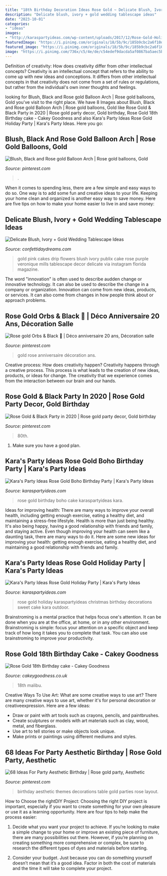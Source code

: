 ```yaml
---
title: "18th Birthday Decoration Ideas Rose Gold ~ Delicate Blush, Ivory + Gold Wedding Tablescape Ideas"
description: "Delicate blush, ivory + gold wedding tablescape ideas"
date: "2023-10-01"
categories:
- "ideas"
images:
- "http://karaspartyideas.com/wp-content/uploads/2017/12/Rose-Gold-Holiday-Party-via-Karas-Party-Ideas-KarasPartyIdeas.com8_.jpeg"
featuredImage: "https://i.pinimg.com/originals/18/5b/9c/185b9cbc2a6f10d9b1441d7e78756c30.jpg"
featured_image: "https://i.pinimg.com/originals/18/5b/9c/185b9cbc2a6f10d9b1441d7e78756c30.jpg"
image: "https://i.pinimg.com/736x/c5/4e/de/c54edef9dacda5af0867ba5aec5b7930.jpg"
---
```



Definition of creativity: How does creativity differ from other intellectual concepts?
Creativity is an intellectual concept that refers to the ability to come up with new ideas and conceptions. It differs from other intellectual concepts in that creativity does not come from a set of rules or regulations, but rather from the individual's own inner thoughts and feelings.

	

		
looking for Blush, Black and Rose gold Balloon Arch | Rose gold balloons, Gold you've visit to the right place. We have 8 Images about Blush, Black and Rose gold Balloon Arch | Rose gold balloons, Gold like Rose Gold &amp; Black Party in 2020 | Rose gold party decor, Gold birthday, Rose Gold 18th Birthday cake - Cakey Goodness and also Kara&#039;s Party Ideas Rose Gold Holiday Party | Kara&#039;s Party Ideas. Here you go:
		
    
## Blush, Black And Rose Gold Balloon Arch | Rose Gold Balloons, Gold

<img loading=lazy src="https://i.pinimg.com/736x/21/ad/0a/21ad0a876de71fe98621a8e442a2d4cd.jpg" onerror="this.onerror=null;this.src='https://tse1.mm.bing.net/th?id=OIP.GBfW2J8poTETbCiyDZhnjgHaHa&amp;pid=15.1';" alt="Blush, Black and Rose gold Balloon Arch | Rose gold balloons, Gold">

_Source: pinterest.com_

>. 

	

When it comes to spending less, there are a few simple and easy ways to do so. One way is to add some fun and creative ideas to your life. Keeping your home clean and organized is another easy way to save money. Here are five tips on how to make your home easier to live in and save money: 

    
## Delicate Blush, Ivory + Gold Wedding Tablescape Ideas

<img loading=lazy src="https://confettidaydreams.com/wp-content/uploads/2018/01/Rose-blush-ivory-and-gold-wedding-tablescape-ideas-7.jpg" onerror="this.onerror=null;this.src='https://tse3.mm.bing.net/th?id=OIP.yTiG0Ggci_lcoXjYMWiRfAHaLH&amp;pid=15.1';" alt="Delicate Blush, Ivory + Gold Wedding Tablescape Ideas">

_Source: confettidaydreams.com_

>gold pink cakes drip flowers blush ivory publix cake rose purple veronique mills tablescape decor delicate via instagram florida magazine. 

	

The word "innovation" is often used to describe audden change or innovative technology. It can also be used to describe the change in a company or organization. Innovation can come from new ideas, products, or services. It can also come from changes in how people think about or approach problems.

    
## Rose Gold Orbs &amp; Black 🎈 | Déco Anniversaire 20 Ans, Décoration Salle

<img loading=lazy src="https://i.pinimg.com/736x/aa/7f/6f/aa7f6f60d14870783ad99498e921fb80.jpg" onerror="this.onerror=null;this.src='https://tse3.mm.bing.net/th?id=OIP.EpKUMRmy-LqfLwXeQqyJOAHaJP&amp;pid=15.1';" alt="Rose gold Orbs &amp; Black 🎈 | Déco anniversaire 20 ans, Décoration salle">

_Source: pinterest.com_

>gold rose anniversaire décoration ans. 

	

Creative process: How does creativity happen?
Creativity happens through a creative process. This process is what leads to the creation of new ideas, products, or ideas for change. The creativity that we experience comes from the interaction between our brain and our hands.

    
## Rose Gold &amp; Black Party In 2020 | Rose Gold Party Decor, Gold Birthday

<img loading=lazy src="https://i.pinimg.com/originals/18/5b/9c/185b9cbc2a6f10d9b1441d7e78756c30.jpg" onerror="this.onerror=null;this.src='https://tse3.mm.bing.net/th?id=OIP.-k254TlBMYl0gP7Qn7CNbwHaNK&amp;pid=15.1';" alt="Rose Gold &amp; Black Party in 2020 | Rose gold party decor, Gold birthday">

_Source: pinterest.com_

>80th. 

	

1. Make sure you have a good plan.

    
## Kara&#039;s Party Ideas Rose Gold Boho Birthday Party | Kara&#039;s Party Ideas

<img loading=lazy src="https://karaspartyideas.com/wp-content/uploads/2017/12/Rose-Gold-Boho-Birthday-Party-via-Karas-Party-Ideas-KarasPartyIdeas.com18.jpg" onerror="this.onerror=null;this.src='https://tse1.mm.bing.net/th?id=OIP.cn80_0va5Nc0thzehOSIVgHaLH&amp;pid=15.1';" alt="Kara&#039;s Party Ideas Rose Gold Boho Birthday Party | Kara&#039;s Party Ideas">

_Source: karaspartyideas.com_

>rose gold birthday boho cake karaspartyideas kara. 

	

Ideas for improving health: There are many ways to improve your overall health, including getting enough exercise, eating a healthy diet, and maintaining a stress-free lifestyle.
Health is more than just being healthy. It's also being happy, having a good relationship with friends and family, and staying active. Even though improving your health can seem like a daunting task, there are many ways to do it. Here are some new ideas for improving your health: getting enough exercise, eating a healthy diet, and maintaining a good relationship with friends and family.

    
## Kara&#039;s Party Ideas Rose Gold Holiday Party | Kara&#039;s Party Ideas

<img loading=lazy src="http://karaspartyideas.com/wp-content/uploads/2017/12/Rose-Gold-Holiday-Party-via-Karas-Party-Ideas-KarasPartyIdeas.com8_.jpeg" onerror="this.onerror=null;this.src='https://tse2.mm.bing.net/th?id=OIP.bN7rV7PjRFzS12eDmIruPAHaLH&amp;pid=15.1';" alt="Kara&#039;s Party Ideas Rose Gold Holiday Party | Kara&#039;s Party Ideas">

_Source: karaspartyideas.com_

>rose gold holiday karaspartyideas christmas birthday decorations sweet cake kara outdoor. 

	

Brainstroming is a mental practice that helps focus one's attention. It can be done when you are at the office, at home, or in any other environment. Brainstroming is simple: focus your attention on a specific object and keep track of how long it takes you to complete that task. You can also use brainstroming to improve your productivity.

    
## Rose Gold 18th Birthday Cake - Cakey Goodness

<img loading=lazy src="https://www.cakeygoodness.co.uk/wp-content/uploads/2020/12/18th-rose-gold-drtip-cake-10-768x1094.jpg" onerror="this.onerror=null;this.src='https://tse2.mm.bing.net/th?id=OIP.z8sGUJe38fNayIU3WUQavQHaKj&amp;pid=15.1';" alt="Rose Gold 18th Birthday cake - Cakey Goodness">

_Source: cakeygoodness.co.uk_

>18th malibu. 

	

Creative Ways To Use Art: What are some creative ways to use art?
There are many creative ways to use art, whether it's for personal decoration or creativeexpression. Here are a few ideas: 
- Draw or paint with art tools such as crayons, pencils, and paintbrushes.
- Create sculptures or models with art materials such as clay, wood, metal, and fiberglass.
- Use art to tell stories or make objects look unique.
- Make prints or paintings using different mediums and styles.

    
## 68 Ideas For Party Aesthetic Birthday | Rose Gold Party, Aesthetic

<img loading=lazy src="https://i.pinimg.com/736x/c5/4e/de/c54edef9dacda5af0867ba5aec5b7930.jpg" onerror="this.onerror=null;this.src='https://tse3.mm.bing.net/th?id=OIP.4Z_zbtSAbyx0amV0Ffb49wAAAA&amp;pid=15.1';" alt="68 Ideas For Party Aesthetic Birthday | Rose gold party, Aesthetic">

_Source: pinterest.com_

>birthday aesthetic themes decorations table gold parties rose layout. 

	

How to Choose the rightDIY Project:
Choosing the right DIY project is important, especially if you want to create something for your own pleasure or use it as a learning opportunity. Here are four tips to help make the process easier:
1. Decide what you want your project to achieve. If you’re looking to make a simple change to your home or improve an existing piece of furniture, there are many possibilities out there. However, if you’re planning on creating something more comprehensive or complex, be sure to research the different types of dyes and materials before starting.

2. Consider your budget. Just because you can do something yourself doesn’t mean that it’s a good idea. Factor in both the cost of materials and the time it will take to complete your project.

